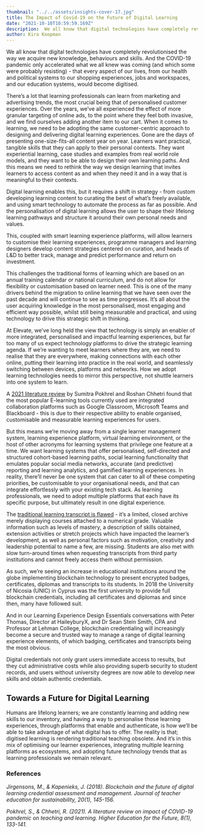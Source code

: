 ```yaml
---
thumbnail: "../../assets/insights-cover-17.jpg"
title: The Impact of Covid-19 on the Future of Digital Learning
date: "2021-10-10T10:59:59.169Z"
description:  We all know that digital technologies have completely revolutionised the way we acquire new knowledge, behaviours and skills. And the COVID-19 pandemic only accelerated what we all knew was coming (and which some were probably resisting) - that every aspect of our lives, from our health and political systems to our shopping experiences, jobs and workspaces, and our education systems, would become digitised. 
author: Kira Koopman
---
```


We all know that digital technologies have completely revolutionised the way we acquire new knowledge, behaviours and skills. And the COVID-19 pandemic only accelerated what we all knew was coming (and which some were probably resisting) - that every aspect of our lives, from our health and political systems to our shopping experiences, jobs and workspaces, and our education systems, would become digitised.

There’s a lot that learning professionals can learn from marketing and advertising trends, the most crucial being that of personalised customer experiences. Over the years, we’ve all experienced the effect of more granular targeting of online ads, to the point where they feel both invasive, and we find ourselves adding another item to our cart. When it comes to learning, we need to be adopting the same customer-centric approach to designing and delivering digital learning experiences. Gone are the days of presenting one-size-fits-all content year on year. Learners want practical, tangible skills that they can apply to their personal contexts. They want experiential learning, case studies and examples from real world role models, and they want to be able to design their own learning paths. And this means we need to rethink the way we design learning that invites learners to access content as and when they need it and in a way that is meaningful to their contexts. 

Digital learning enables this, but it requires a shift in strategy - from custom developing learning content to curating the best of what’s freely available, and using smart technology to automate the process as far as possible. And the personalisation of digital learning allows the user to shape their lifelong learning pathways and structure it around their own personal needs and values. 

This, coupled with smart learning experience platforms, will allow learners to customise their learning experiences, programme managers and learning designers develop content strategies centered on curation, and heads of L&D to better track, manage and predict performance and return on investment.

This challenges the traditional forms of learning which are based on an annual training calendar or national curriculum, and do not allow for flexibility or customisation based on learner need. This is one of the many drivers behind the migration to online learning that we have seen over the past decade and will continue to see as time progresses. It’s all about the user acquiring knowledge in the most personalised, most engaging and efficient way possible, whilst still being measurable and practical, and using technology to drive this strategic shift in thinking.

At Elevate, we’ve long held the view that technology is simply an enabler of more integrated, personalised and impactful learning experiences, but far too many of us expect technology platforms to drive the strategic learning agenda. If we’re wanting to meet learners where they are, we need to realise that they are everywhere, making connections with each other online, putting their learning into practice in the real world, and seamlessly switching between devices, platforms and networks. How we adopt learning technologies needs to mirror this perspective, not shuttle learners into one system to learn.

A [2021 literature review](https://journals.sagepub.com/doi/full/10.1177/2347631120983481) by Sumitra Pokhrel and Roshan Chhetri found that the most popular E-learning tools currently used are integrated collaboration platforms such as Google Classroom, Microsoft Teams and Blackboard - this is due to their respective ability to enable organised, customisable and measurable learning experiences for users. 

But this means we’re moving away from a single learner management system, learning experience platform, virtual learning environment, or the host of other acronyms for learning systems that privilege one feature at a time. We want learning systems that offer personalised, self-directed and structured cohort-based learning paths, social learning functionality that emulates popular social media networks, accurate (and predictive) reporting and learning analytics, and gamified learning experiences. In reality, there’ll never be one system that can cater to all of these competing priorities, be customisable to your organisational needs, and that can integrate effortlessly with your existing tech stack. As learning professionals, we need to adopt multiple platforms that each have its specific purpose, but ultimately result in one digital experience.

The [traditional learning transcript is flawed](https://www.researchgate.net/publication/326038406_Blockchain_and_the_Future_of_Digital_Learning_Credential_Assessment_and_Management) - it’s a limited, closed archive merely displaying courses attached to a numerical grade. Valuable information such as levels of mastery, a description of skills obtained, extension activities or stretch projects which have impacted the learner’s development, as well as personal factors such as motivation, creativity and leadership potential to name a few, are missing. Students are also met with slow turn-around times when requesting transcripts from third party institutions and cannot freely access them without permission.

As such, we’re seeing an increase in educational institutions around the globe implementing blockchain technology to present encrypted badges, certificates, diplomas and transcripts to its students. In 2018 the University of Nicosia (UNIC) in Cyprus was the first university to provide full blockchain credentials, including all certificates and diplomas and since then, many have followed suit. 

And in our Learning Experience Design Essentials conversations with Peter Thomas, Director at HaileyburyX, and Dr Sean Stein Smith, CPA and Professor at Lehman College, blockchain credentialing will increasingly become a secure and trusted way to manage a range of digital learning experience elements, of which badging, certificates and transcripts being the most obvious.

Digital credentials not only grant users immediate access to results, but they cut administrative costs while also providing superb security to student records, and users without university degrees are now able to develop new skills and obtain authentic credentials.

## Towards a Future for Digital Learning

Humans are lifelong learners; we are constantly learning and adding new skills to our inventory, and having a way to personalise those learning experiences, through platforms that enable and authenticate, is how we’ll be able to take advantage of what digital has to offer. The reality is that; digitised learning is rendering traditional teaching obsolete. And it’s in this mix of optimising our learner experiences, integrating multiple learning platforms as ecosystems, and adopting future technology trends that as learning professionals we remain relevant.

### References

_Jirgensons, M., & Kapenieks, J. (2018). Blockchain and the future of digital learning credential assessment and management. Journal of teacher education for sustainability, 20(1), 145-156._

_Pokhrel, S., & Chhetri, R. (2021). A literature review on impact of COVID-19 pandemic on teaching and learning. Higher Education for the Future, 8(1), 133-141._
